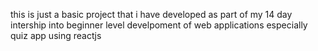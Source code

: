 this is just a basic project that i have developed as part of my 14 day intership into beginner level 
develpoment of web applications especially quiz app using reactjs
